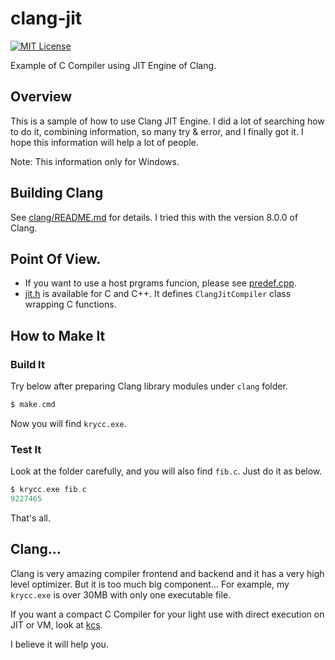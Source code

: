 # clang-jit

[![MIT License](http://img.shields.io/badge/license-MIT-blue.svg?style=flat)](LICENSE)

Example of C Compiler using JIT Engine of Clang.

## Overview

This is a sample of how to use Clang JIT Engine.
I did a lot of searching how to do it, combining information, so many try & error, and I finally got it.
I hope this information will help a lot of people.

Note: This information only for Windows.

## Building Clang

See [clang/README.md](clang/README.md) for details.
I tried this with the version 8.0.0 of Clang.

## Point Of View.

*   If you want to use a host prgrams funcion, please see [predef.cpp](predef.cpp).
*   [jit.h](jit.h) is available for C and C++. It defines `ClangJitCompiler` class wrapping C functions.

## How to Make It

### Build It

Try below after preparing Clang library modules under `clang` folder.

```c
$ make.cmd
```

Now you will find `krycc.exe`.

### Test It

Look at the folder carefully, and you will also find `fib.c`.
Just do it as below.

```c
$ krycc.exe fib.c
9227465
```

That's all.

## Clang...

Clang is very amazing compiler frontend and backend and it has a very high level optimizer.
But it is too much big component...
For example, my `krycc.exe` is over 30MB with only one executable file.

If you want a compact C Compiler for your light use with direct execution on JIT or VM, look at [kcs][].

I believe it will help you.

[kcs]: https://github.com/Kray-G/kcs

